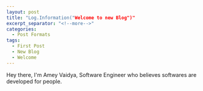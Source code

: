 ```yaml
---
layout: post
title: "Log.Information("Welcome to new Blog")"
excerpt_separator: "<!--more-->"
categories:
  - Post Formats
tags:
  - First Post
  - New Blog
  - Welcome
---
```


Hey there, I'm Amey Vaidya, Software Engineer who believes softwares are developed for people.


